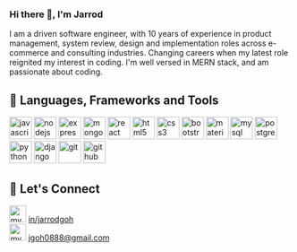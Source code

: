 ### Hi there 👋, I'm Jarrod

I am a driven software engineer, with 10 years of experience in product management, system review, design and implementation roles across e-commerce and consulting industries. Changing careers when my latest role reignited my interest in coding. I'm well versed in MERN stack, and am passionate about coding.

## 📱 Languages, Frameworks and Tools
<p>
  <img src="https://cdn.jsdelivr.net/gh/devicons/devicon/icons/javascript/javascript-original.svg" alt="javascript" width="40" height="40" />
  <img src="https://cdn.jsdelivr.net/gh/devicons/devicon/icons/nodejs/nodejs-original.svg" alt="nodejs" width="40" height="40" />
  <img src="https://res.cloudinary.com/douu5ba5m/image/upload/v1690430744/My%20Images/fu1kvra6qsaootxqqrwf.svg" alt="expressjs" width="40" height="40" />
  <img src="https://res.cloudinary.com/douu5ba5m/image/upload/v1690430954/My%20Images/pn6k3smcafxeioykxjfz.png" alt="mongodb" width="40" height="40" />
  <img src="https://cdn.jsdelivr.net/gh/devicons/devicon/icons/react/react-original.svg" alt="react" width="40" height="40" />
  <img src="https://cdn.jsdelivr.net/gh/devicons/devicon/icons/html5/html5-original.svg" alt="html5" width="40" height="40" />
  <img src="https://cdn.jsdelivr.net/gh/devicons/devicon/icons/css3/css3-original.svg" alt="css3" width="40" height="40" />
  <img src="https://cdn.jsdelivr.net/gh/devicons/devicon/icons/bootstrap/bootstrap-original.svg" alt="bootstrap" width="40" height="40" />
  <img src="https://cdn.jsdelivr.net/gh/devicons/devicon/icons/materialui/materialui-original.svg" alt="materialui" width="40" height="40" />
  <img src="https://cdn.jsdelivr.net/gh/devicons/devicon/icons/mysql/mysql-original.svg" alt="mysql" width="40" height="40" />
  <img src="https://cdn.jsdelivr.net/gh/devicons/devicon/icons/postgresql/postgresql-original.svg" alt="postgresql" width="40" height="40" />
  <img src="https://cdn.jsdelivr.net/gh/devicons/devicon/icons/python/python-original.svg" alt="python" width="40" height="40" />
  <img src="https://cdn.jsdelivr.net/gh/devicons/devicon/icons/django/django-plain.svg" alt="django" width="40" height="40" />
  <img src="https://cdn.jsdelivr.net/gh/devicons/devicon/icons/git/git-original.svg" alt="git" width="40" height="40" />
  <img src="https://res.cloudinary.com/douu5ba5m/image/upload/v1690431151/My%20Images/rke2e4y6dj1aeqo5zlre.svg" alt="github" width="40" height="40" />
</p>

## 🔗 Let's Connect
<div>
  <img align="bottom" src="https://cdn.jsdelivr.net/gh/devicons/devicon/icons/linkedin/linkedin-original.svg" alt="my linkedin profile" width="30" height="auto" style="margin: 0;" /> 
  <a href="https://www.linkedin.com/in/jarrodgoh/" >in/jarrodgoh</a>
</div>
<div>
  <img src="https://img.icons8.com/color/48/gmail--v1.png" alt="my gmail email" width="30" height="auto" style="margin: 0;" /> 
  <a href="mailto:jgoh0888@gmail.com" >jgoh0888@gmail.com</a>
</div>
<!--
**jgoh88/jgoh88** is a ✨ _special_ ✨ repository because its `README.md` (this file) appears on your GitHub profile.

Here are some ideas to get you started:

- 🔭 I’m currently working on ...
- 🌱 I’m currently learning ...
- 👯 I’m looking to collaborate on ...
- 🤔 I’m looking for help with ...
- 💬 Ask me about ...
- 📫 How to reach me: ...
- 😄 Pronouns: ...
- ⚡ Fun fact: ...
-->
